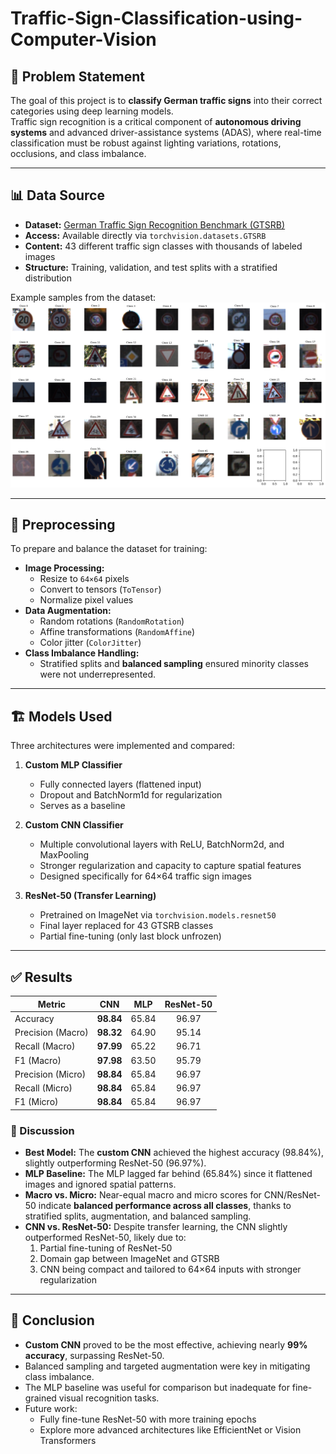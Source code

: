 # Traffic-Sign-Classification-using-Computer-Vision

## 📝 Problem Statement
The goal of this project is to **classify German traffic signs** into their correct categories using deep learning models.  
Traffic sign recognition is a critical component of **autonomous driving systems** and advanced driver-assistance systems (ADAS), where real-time classification must be robust against lighting variations, rotations, occlusions, and class imbalance.

---

## 📊 Data Source
- **Dataset:** [German Traffic Sign Recognition Benchmark (GTSRB)](https://benchmark.ini.rub.de/gtsrb_news.html)  
- **Access:** Available directly via `torchvision.datasets.GTSRB`  
- **Content:** 43 different traffic sign classes with thousands of labeled images  
- **Structure:** Training, validation, and test splits with a stratified distribution  

Example samples from the dataset:  
![Dataset Samples](assets/data_samples.png "Examples of traffic sign images from GTSRB")

---

## 🔄 Preprocessing
To prepare and balance the dataset for training:  
- **Image Processing:**  
  - Resize to `64×64` pixels  
  - Convert to tensors (`ToTensor`)  
  - Normalize pixel values  
- **Data Augmentation:**  
  - Random rotations (`RandomRotation`)  
  - Affine transformations (`RandomAffine`)  
  - Color jitter (`ColorJitter`)  
- **Class Imbalance Handling:**  
  - Stratified splits and **balanced sampling** ensured minority classes were not underrepresented.  

---

## 🏗️ Models Used
Three architectures were implemented and compared:  

1. **Custom MLP Classifier**  
   - Fully connected layers (flattened input)  
   - Dropout and BatchNorm1d for regularization  
   - Serves as a baseline  

2. **Custom CNN Classifier**  
   - Multiple convolutional layers with ReLU, BatchNorm2d, and MaxPooling  
   - Stronger regularization and capacity to capture spatial features  
   - Designed specifically for 64×64 traffic sign images  

3. **ResNet-50 (Transfer Learning)**  
   - Pretrained on ImageNet via `torchvision.models.resnet50`  
   - Final layer replaced for 43 GTSRB classes  
   - Partial fine-tuning (only last block unfrozen)  

---

## ✅ Results

| Metric              | CNN    | MLP    | ResNet-50 |
|----------------------|:------:|:------:|:---------:|
| Accuracy             | **98.84** | 65.84 | 96.97 |
| Precision (Macro)    | **98.32** | 64.90 | 95.14 |
| Recall (Macro)       | **97.99** | 65.22 | 96.71 |
| F1 (Macro)           | **97.98** | 63.50 | 95.79 |
| Precision (Micro)    | **98.84** | 65.84 | 96.97 |
| Recall (Micro)       | **98.84** | 65.84 | 96.97 |
| F1 (Micro)           | **98.84** | 65.84 | 96.97 |

### 📌 Discussion
- **Best Model:** The **custom CNN** achieved the highest accuracy (98.84%), slightly outperforming ResNet-50 (96.97%).  
- **MLP Baseline:** The MLP lagged far behind (65.84%) since it flattened images and ignored spatial patterns.  
- **Macro vs. Micro:** Near-equal macro and micro scores for CNN/ResNet-50 indicate **balanced performance across all classes**, thanks to stratified splits, augmentation, and balanced sampling.  
- **CNN vs. ResNet-50:** Despite transfer learning, the CNN slightly outperformed ResNet-50, likely due to:  
  1. Partial fine-tuning of ResNet-50  
  2. Domain gap between ImageNet and GTSRB  
  3. CNN being compact and tailored to 64×64 inputs with stronger regularization  

---

## 🚀 Conclusion
- **Custom CNN** proved to be the most effective, achieving nearly **99% accuracy**, surpassing ResNet-50.  
- Balanced sampling and targeted augmentation were key in mitigating class imbalance.  
- The MLP baseline was useful for comparison but inadequate for fine-grained visual recognition tasks.  
- Future work:  
  - Fully fine-tune ResNet-50 with more training epochs  
  - Explore more advanced architectures like EfficientNet or Vision Transformers  


